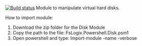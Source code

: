 [![Build status](https://ci.appveyor.com/api/projects/status/3qvdttdt33wgt5mk?svg=true)](https://ci.appveyor.com/project/daniel0226/fslogix-powershell-disk)
Module to manipulate virtual hard disks.

How to import module: 
1) Download the zip folder for the Disk Module 
2) Copy the path to the file: FsLogix.Powershell.Disk.psm1
3) Open powershell and type: Import-module -name <Path to psm1 file> -verbose
